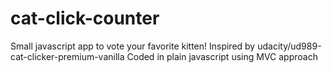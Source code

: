 # cat-click-counter
Small javascript app to vote your favorite kitten! Inspired by udacity/ud989-cat-clicker-premium-vanilla
Coded in plain javascript using MVC approach
